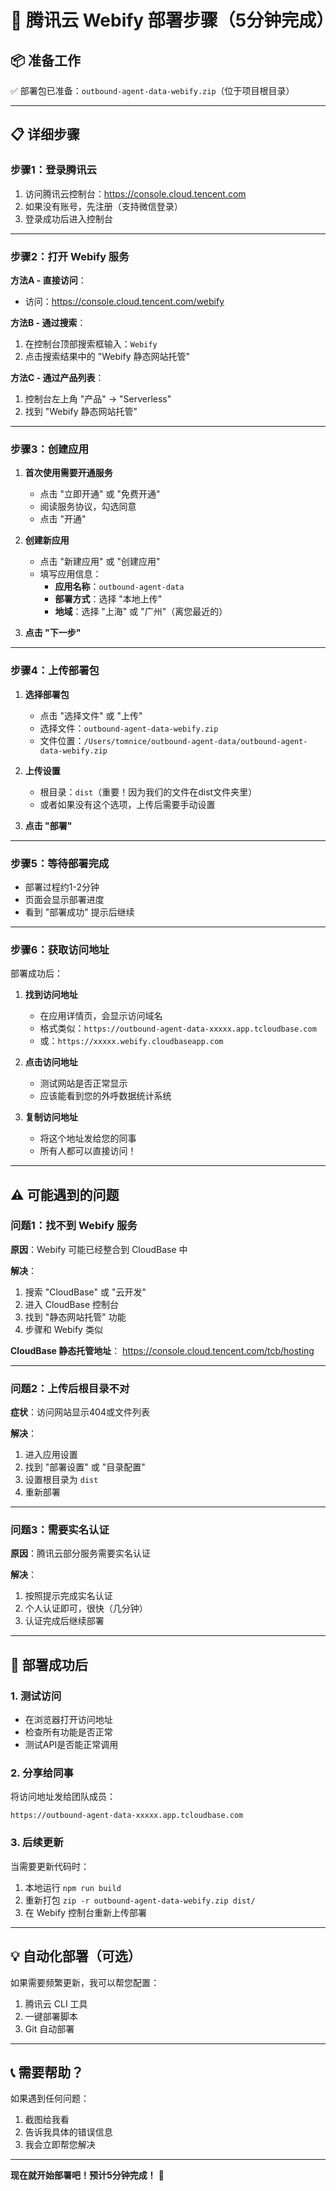 # 🚀 腾讯云 Webify 部署步骤（5分钟完成）

## 📦 准备工作

✅ 部署包已准备：`outbound-agent-data-webify.zip`（位于项目根目录）

---

## 📋 详细步骤

### 步骤1：登录腾讯云

1. 访问腾讯云控制台：https://console.cloud.tencent.com
2. 如果没有账号，先注册（支持微信登录）
3. 登录成功后进入控制台

---

### 步骤2：打开 Webify 服务

**方法A - 直接访问**：
- 访问：https://console.cloud.tencent.com/webify

**方法B - 通过搜索**：
1. 在控制台顶部搜索框输入：`Webify`
2. 点击搜索结果中的 "Webify 静态网站托管"

**方法C - 通过产品列表**：
1. 控制台左上角 "产品" → "Serverless"
2. 找到 "Webify 静态网站托管"

---

### 步骤3：创建应用

1. **首次使用需要开通服务**
   - 点击 "立即开通" 或 "免费开通"
   - 阅读服务协议，勾选同意
   - 点击 "开通"

2. **创建新应用**
   - 点击 "新建应用" 或 "创建应用"
   - 填写应用信息：
     - **应用名称**：`outbound-agent-data`
     - **部署方式**：选择 "本地上传"
     - **地域**：选择 "上海" 或 "广州"（离您最近的）

3. **点击 "下一步"**

---

### 步骤4：上传部署包

1. **选择部署包**
   - 点击 "选择文件" 或 "上传"
   - 选择文件：`outbound-agent-data-webify.zip`
   - 文件位置：`/Users/tomnice/outbound-agent-data/outbound-agent-data-webify.zip`

2. **上传设置**
   - 根目录：`dist`（重要！因为我们的文件在dist文件夹里）
   - 或者如果没有这个选项，上传后需要手动设置

3. **点击 "部署"**

---

### 步骤5：等待部署完成

- 部署过程约1-2分钟
- 页面会显示部署进度
- 看到 "部署成功" 提示后继续

---

### 步骤6：获取访问地址

部署成功后：

1. **找到访问地址**
   - 在应用详情页，会显示访问域名
   - 格式类似：`https://outbound-agent-data-xxxxx.app.tcloudbase.com`
   - 或：`https://xxxxx.webify.cloudbaseapp.com`

2. **点击访问地址**
   - 测试网站是否正常显示
   - 应该能看到您的外呼数据统计系统

3. **复制访问地址**
   - 将这个地址发给您的同事
   - 所有人都可以直接访问！

---

## ⚠️ 可能遇到的问题

### 问题1：找不到 Webify 服务

**原因**：Webify 可能已经整合到 CloudBase 中

**解决**：
1. 搜索 "CloudBase" 或 "云开发"
2. 进入 CloudBase 控制台
3. 找到 "静态网站托管" 功能
4. 步骤和 Webify 类似

**CloudBase 静态托管地址**：
https://console.cloud.tencent.com/tcb/hosting

---

### 问题2：上传后根目录不对

**症状**：访问网站显示404或文件列表

**解决**：
1. 进入应用设置
2. 找到 "部署设置" 或 "目录配置"
3. 设置根目录为 `dist`
4. 重新部署

---

### 问题3：需要实名认证

**原因**：腾讯云部分服务需要实名认证

**解决**：
1. 按照提示完成实名认证
2. 个人认证即可，很快（几分钟）
3. 认证完成后继续部署

---

## 🎉 部署成功后

### 1. 测试访问
- 在浏览器打开访问地址
- 检查所有功能是否正常
- 测试API是否能正常调用

### 2. 分享给同事
将访问地址发给团队成员：
```
https://outbound-agent-data-xxxxx.app.tcloudbase.com
```

### 3. 后续更新
当需要更新代码时：
1. 本地运行 `npm run build`
2. 重新打包 `zip -r outbound-agent-data-webify.zip dist/`
3. 在 Webify 控制台重新上传部署

---

## 💡 自动化部署（可选）

如果需要频繁更新，我可以帮您配置：
1. 腾讯云 CLI 工具
2. 一键部署脚本
3. Git 自动部署

---

## 📞 需要帮助？

如果遇到任何问题：
1. 截图给我看
2. 告诉我具体的错误信息
3. 我会立即帮您解决

---

**现在就开始部署吧！预计5分钟完成！** 🚀

